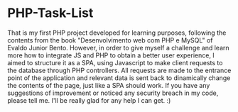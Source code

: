# PHP-Task-List
That is my first PHP project developed for learning purposes, following the contents from the book "Desenvolvimento web com PHP e MySQL" of Evaldo Junior Bento. However, in order to give myself a challenge and learn more how to integrate JS and PHP to obtain a better user experience, I aimed to structure it as a SPA, using Javascript to make client requests to the database through PHP controllers. All requests are made to the entrance point of the application and relevant data is sent back to dinamically change the contents of the page, just like a SPA should work. 
If you have any suggestions of improvement or noticed any security breach in my code, please tell me. I'll be really glad for any help I can get. :) 
